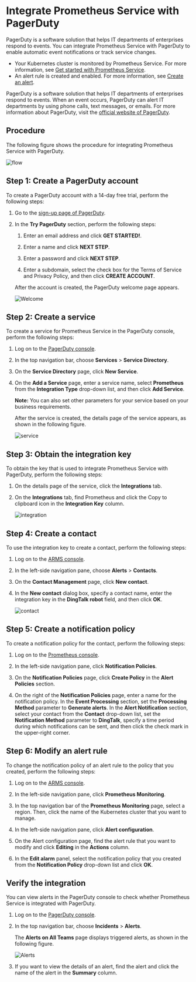 # Integrate Prometheus Service with PagerDuty

PagerDuty is a software solution that helps IT departments of enterprises respond to events. You can integrate Prometheus Service with PagerDuty to enable automatic event notifications or track service changes.

-   Your Kubernetes cluster is monitored by Prometheus Service. For more information, see [Get started with Prometheus Service]().
-   An alert rule is created and enabled. For more information, see [Create an alert]().

PagerDuty is a software solution that helps IT departments of enterprises respond to events. When an event occurs, PagerDuty can alert IT departments by using phone calls, text messages, or emails. For more information about PagerDuty, visit the [official website of PagerDuty](https://www.pagerduty.com/company/).

## Procedure

The following figure shows the procedure for integrating Prometheus Service with PagerDuty.

![flow](https://static-aliyun-doc.oss-accelerate.aliyuncs.com/assets/img/en-US/2672537161/p249807.png)

## Step 1: Create a PagerDuty account

To create a PagerDuty account with a 14-day free trial, perform the following steps:

1.  Go to the [sign-up page of PagerDuty](https://www.pagerduty.com/sign-up/).

2.  In the **Try PagerDuty** section, perform the following steps:

    1.  Enter an email address and click **GET STARTED!**.

    2.  Enter a name and click **NEXT STEP**.

    3.  Enter a password and click **NEXT STEP**.

    4.  Enter a subdomain, select the check box for the Terms of Service and Privacy Policy, and then click **CREATE ACCOUNT**.

    After the account is created, the PagerDuty welcome page appears.

    ![Welcome](https://static-aliyun-doc.oss-accelerate.aliyuncs.com/assets/img/en-US/2672537161/p249199.png)


## Step 2: Create a service

To create a service for Prometheus Service in the PagerDuty console, perform the following steps:

1.  Log on to the [PagerDuty console](https://app.pagerduty.com/).

2.  In the top navigation bar, choose **Services** \> **Service Directory**.

3.  On the **Service Directory** page, click **New Service**.

4.  On the **Add a Service** page, enter a service name, select **Prometheus** from the **Integration Type** drop-down list, and then click **Add Service**.

    **Note:** You can also set other parameters for your service based on your business requirements.

    After the service is created, the details page of the service appears, as shown in the following figure.

    ![service](https://static-aliyun-doc.oss-accelerate.aliyuncs.com/assets/img/en-US/5945188161/p249259.png)


## Step 3: Obtain the integration key

To obtain the key that is used to integrate Prometheus Service with PagerDuty, perform the following steps:

1.  On the details page of the service, click the **Integrations** tab.

2.  On the **Integrations** tab, find Prometheus and click the Copy to clipboard icon in the **Integration Key** column.

    ![integration](https://static-aliyun-doc.oss-accelerate.aliyuncs.com/assets/img/en-US/2672537161/p249295.png)


## Step 4: Create a contact

To use the integration key to create a contact, perform the following steps:

1.  Log on to the [ARMS console](https://arms-ap-southeast-1.console.aliyun.com/#/home).

2.  In the left-side navigation pane, choose **Alerts** \> **Contacts**.

3.  On the **Contact Management** page, click **New contact**.

4.  In the **New contact** dialog box, specify a contact name, enter the integration key in the **DingTalk robot** field, and then click **OK**.

    ![contact](https://static-aliyun-doc.oss-accelerate.aliyuncs.com/assets/img/en-US/3672537161/p249309.png)


## Step 5: Create a notification policy

To create a notification policy for the contact, perform the following steps:

1.  Log on to the [Prometheus console](https://prometheus.console.aliyun.com/#/home).

2.  In the left-side navigation pane, click **Notification Policies**.

3.  On the **Notification Policies** page, click **Create Policy** in the **Alert Policies** section.

4.  On the right of the **Notification Policies** page, enter a name for the notification policy. In the **Event Processing** section, set the **Processing Method** parameter to **Generate alerts**. In the **Alert Notification** section, select your contact from the **Contact** drop-down list, set the **Notification Method** parameter to **DingTalk**, specify a time period during which notifications can be sent, and then click the check mark in the upper-right corner.


## Step 6: Modify an alert rule

To change the notification policy of an alert rule to the policy that you created, perform the following steps:

1.  Log on to the [ARMS console](https://arms-ap-southeast-1.console.aliyun.com/#/home).

2.  In the left-side navigation pane, click **Prometheus Monitoring**.

3.  In the top navigation bar of the **Prometheus Monitoring** page, select a region. Then, click the name of the Kubernetes cluster that you want to manage.

4.  In the left-side navigation pane, click **Alert configuration**.

5.  On the Alert configuration page, find the alert rule that you want to modify and click **Editing** in the **Actions** column.

6.  In the **Edit alarm** panel, select the notification policy that you created from the **Notification Policy** drop-down list and click **OK**.


## Verify the integration

You can view alerts in the PagerDuty console to check whether Prometheus Service is integrated with PagerDuty.

1.  Log on to the [PagerDuty console](https://app.pagerduty.com/).

2.  In the top navigation bar, choose **Incidents** \> **Alerts**.

    The **Alerts on All Teams** page displays triggered alerts, as shown in the following figure.

    ![Alerts](https://static-aliyun-doc.oss-accelerate.aliyuncs.com/assets/img/en-US/3672537161/p249804.png)

3.  If you want to view the details of an alert, find the alert and click the name of the alert in the **Summary** column.


